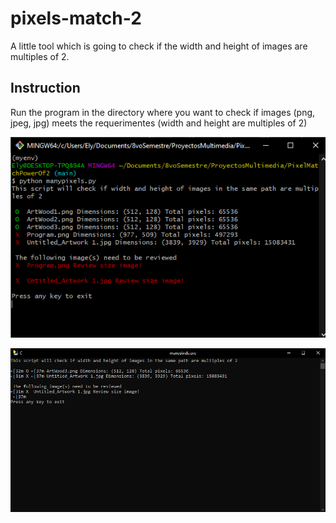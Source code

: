 # pixels-match-2
A little tool which is going to check if the width and height of images are multiples of 2. 

## Instruction
Run the program in the directory where you want to check if images (png, jpeg, jpg) meets the requerimentes (width and height are multiples of 2)

![How the script looks in git bash](https://github.com/eildgc/pixels-match-2/blob/main/HowItShouldLookLike.png)

![How the executable looks](https://github.com/eildgc/pixels-match-2/blob/main/Program.png)
